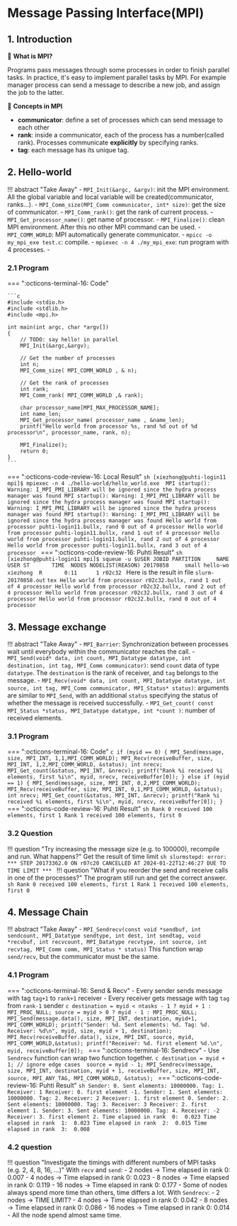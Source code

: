 # Message Passing Interface(MPI)

## 1. Introduction

🔘 **What is MPI?**

Programs pass messages through some processes in order to finish parallel tasks. In practice, it's easy to implement parallel tasks by MPI. For example manager process can send a message to describe a new job, and assign the job to the latter.

🔘 **Concepts in MPI**

- **communicator**: define a set of processes which can send message to each other
- **rank**: inside a communicator, each of the process has a number(called rank). Processes communicate **explicitly** by specifying ranks.
- **tag**: each message has its unique tag. 

## 2. Hello-world

!!! abstract "Take Away"
    - `MPI_Init(&argc, &argv)`: init the MPI environment. All the global variable and local variable will be created(communicator, ranks...).
    - `MPI_Comm_size(MPI_Comm communicator, int* size)`: get the size of communicator.
    - `MPI_Comm_rank()`: get the rank of current process.
    - `MPI_Get_processor_name()`: get name of processor.
    - `MPI_Finalize()`: clean MPI environment. After this no other MPI command can be used.
    - `MPI_COMM_WORLD`: MPI automatically generate communicator.
    - `mpicc -o my_mpi_exe test.c`: compile.
    - `mpiexec -n 4 ./my_mpi_exe`: run program with 4 processes.
    - 

### 2.1 Program

=== ":octicons-terminal-16: Code"

    ```c
    #include <stdio.h>
    #include <stdlib.h>
    #include <mpi.h>

    int main(int argc, char *argv[])
    {
        // TODO: say hello! in parallel
        MPI_Init(&argc,&argv);

        // Get the number of processes
        int n;
        MPI_Comm_size( MPI_COMM_WORLD , & n);

        // Get the rank of processes
        int rank;
        MPI_Comm_rank( MPI_COMM_WORLD ,& rank);

        char processor_name[MPI_MAX_PROCESSOR_NAME];
        int name_len;
        MPI_Get_processor_name( processor_name , &name_len);
        printf("Hello world from processor %s, rand %d out of %d processor\n", processor_name, rank, n);

        MPI_Finalize();
        return 0;
    }
    ```

=== ":octicons-code-review-16: Local Result"
    ```sh
    [xiezhong@puhti-login11 mpi]$ mpiexec -n 4 ./hello-world/hello_world.exe 
    MPI startup(): Warning: I_MPI_PMI_LIBRARY will be ignored since the hydra process manager was found
    MPI startup(): Warning: I_MPI_PMI_LIBRARY will be ignored since the hydra process manager was found
    MPI startup(): Warning: I_MPI_PMI_LIBRARY will be ignored since the hydra process manager was found
    MPI startup(): Warning: I_MPI_PMI_LIBRARY will be ignored since the hydra process manager was found
    Hello world from processor puhti-login11.bullx, rand 0 out of 4 processor
    Hello world from processor puhti-login11.bullx, rand 1 out of 4 processor
    Hello world from processor puhti-login11.bullx, rand 2 out of 4 processor
    Hello world from processor puhti-login11.bullx, rand 3 out of 4 processor
    ```
=== ":octicons-code-review-16: Puhti Result"
    ```sh
    [xiezhong@puhti-login11 mpi]$ squeue -u $USER
             JOBID PARTITION     NAME     USER ST       TIME  NODES NODELIST(REASON)
          20170858     small hello-wo xiezhong  R       0:11      1 r02c32
    ```
    Here is the result in file `slurm-20170858.out`
    ```tex
    Hello world from processor r02c32.bullx, rand 1 out of 4 processor
    Hello world from processor r02c32.bullx, rand 2 out of 4 processor
    Hello world from processor r02c32.bullx, rand 3 out of 4 processor
    Hello world from processor r02c32.bullx, rand 0 out of 4 processor
    ```

## 3. Message exchange

!!! abstract "Take Away"
    - `MPI_Barrier`: Synchronization between processes wait until everybody within the communicator reaches the call.
    - `MPI_Send(void* data, int count, MPI_Datatype datatype, int destination, int tag, MPI_Comm communicator)`: send `count` data of type `datatype`. The `destination` is the rank of receiver, and `tag` belongs to the message.
    - `MPI_Recv(void* data, int count, MPI_Datatype datatype, int source, int tag, MPI_Comm communicator, MPI_Status* status)`: arguments are similar to `MPI_Send`, with an additional `status` specifying the status of whether the message is received successfully.
    - `MPI_Get_count( const MPI_Status *status, MPI_Datatype datatype, int *count )`: number of received elements.

### 3.1 Program

=== ":octicons-terminal-16: Code"
    ```c
    if (myid == 0) {
        MPI_Send(message, size, MPI_INT, 1,1,MPI_COMM_WORLD);
        MPI_Recv(receiveBuffer, size, MPI_INT, 1,2,MPI_COMM_WORLD, &status);
        int nrecv;
        MPI_Get_count(&status, MPI_INT, &nrecv);
        printf("Rank %i received %i elements, first %i\n", myid, nrecv, receiveBuffer[0]);
    } else if (myid == 1) {
        MPI_Send(message, size, MPI_INT, 0,2,MPI_COMM_WORLD);
        MPI_Recv(receiveBuffer, size, MPI_INT, 0,1,MPI_COMM_WORLD, &status);
        int nrecv;
        MPI_Get_count(&status, MPI_INT, &nrecv);
        printf("Rank %i received %i elements, first %i\n", myid, nrecv, receiveBuffer[0]);
    }
    ```
=== ":octicons-code-review-16: Puhti Result"
    ```sh
    Rank 0 received 100 elements, first 1
    Rank 1 received 100 elements, first 0
    ```

### 3.2 Question

!!! question "Try increasing the message size (e.g. to 100000), recompile and run. What happens?"
    Get the result of time limit
    ```sh
    slurmstepd: error: *** STEP 20173362.0 ON r07c20 CANCELLED AT 2024-01-22T12:46:27 DUE TO TIME LIMIT ***
    ```
!!! question "What if you reorder the send and receive calls in one of the processes?"
    The program still run and get the correct answer.
    ```sh
    Rank 0 received 100 elements, first 1
    Rank 1 received 100 elements, first 0
    ```

## 4. Message Chain

!!! abstract "Take Away"
    -  `MPI_Sendrecv(const void *sendbuf, int sendcount, MPI_Datatype sendtype, int dest, int sendtag, void *recvbuf, int recvcount, MPI_Datatype recvtype, int source, int recvtag, MPI_Comm comm, MPI_Status * status)` This function wrap `send/recv`, but the communicator must be the same.

### 4.1 Program

=== ":octicons-terminal-16: Send & Recv"
    - Every sender sends message with tag `tag+1` to `rank+1` receiver
    - Every receiver gets message with tag `tag` from `rank-1` sender
    ```c
    destination = myid < ntasks - 1 ? myid + 1 : MPI_PROC_NULL;
    source = myid > 0 ? myid - 1 : MPI_PROC_NULL;
    MPI_Send(message.data(), size, MPI_INT, destination, myid+1, MPI_COMM_WORLD);
    printf("Sender: %d. Sent elements: %d. Tag: %d. Receiver: %d\n",
           myid, size, myid + 1, destination);
    MPI_Recv(receiveBuffer.data(), size, MPI_INT, source, myid, MPI_COMM_WORLD,&status);
    printf("Receiver: %d. first element %d.\n",
           myid, receiveBuffer[0]);
    ```
=== ":octicons-terminal-16: Sendrecv"
    - Use `Sendrecv` function can wrap two function together.
    ```c
    destination = myid + 1; // ignore edge cases 
    source = myid - 1;
    MPI_Sendrecv(message, size, MPI_INT, destination, myid + 1,
                receiveBuffer, size, MPI_INT, source, MPI_ANY_TAG,
                MPI_COMM_WORLD, &status);
    ```
=== ":octicons-code-review-16: Puhti Result"
    ```sh
    Sender: 0. Sent elements: 10000000. Tag: 1. Receiver: 1
    Receiver: 0. first element -1.
    Sender: 1. Sent elements: 10000000. Tag: 2. Receiver: 2
    Receiver: 1. first element 0.
    Sender: 2. Sent elements: 10000000. Tag: 3. Receiver: 3
    Receiver: 2. first element 1.
    Sender: 3. Sent elements: 10000000. Tag: 4. Receiver: -2
    Receiver: 3. first element 2.
    Time elapsed in rank  0:  0.023
    Time elapsed in rank  1:  0.023
    Time elapsed in rank  2:  0.015
    Time elapsed in rank  3:  0.008
    ```


### 4.2 question

!!! question "Investigate the timings with different numbers of MPI tasks (e.g. 2, 4, 8, 16, ...)"
    With `recv` and `send`:
      - 2 nodes -> Time elapsed in rank  0:  0.007
      - 4 nodes -> Time elapsed in rank  0:  0.023
      - 8 nodes -> Time elapsed in rank  0:  0.119
      - 16 nodes -> Time elapsed in rank  0:  0.177
      - Some of nodes always spend more time than others, time differs a lot.
    With `Sendrecv`:
      - 2 nodes -> TIME LIMIT?
      - 4 nodes -> Time elapsed in rank  0:  0.042
      - 8 nodes -> Time elapsed in rank  0:  0.086
      - 16 nodes -> Time elapsed in rank  0:  0.014
      - All the node spend almost same time.